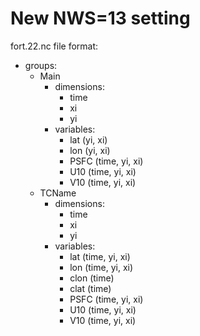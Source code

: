 # New NWS=13 setting

fort.22.nc file format:
 - groups:
    - Main
        - dimensions:
            - time
            - xi
            - yi
        - variables:
            - lat (yi, xi)
            - lon (yi, xi)
            - PSFC (time, yi, xi)
            - U10 (time, yi, xi)
            - V10 (time, yi, xi)
    - TCName
        - dimensions:
            - time
            - xi
            - yi
        - variables:
            - lat (time, yi, xi)
            - lon (time, yi, xi)
            - clon (time)
            - clat (time)
            - PSFC (time, yi, xi)
            - U10 (time, yi, xi)
            - V10 (time, yi, xi)